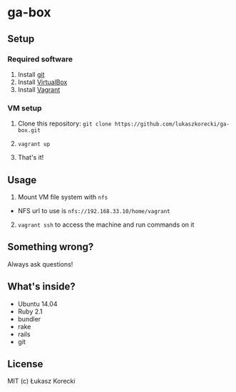 # ga-box


## Setup

### Required software

1. Install [git](http://git-scm.org)
2. Install [VirtualBox](https://www.virtualbox.org/)
3. Install [Vagrant](https://vagrantup.com)

### VM setup

1. Clone this repository:
  `git clone https://github.com/lukaszkorecki/ga-box.git`

2. `vagrant up`
3. That's it!



## Usage

1. Mount VM file system with `nfs`
  - NFS url to use is `nfs://192.168.33.10/home/vagrant`
2. `vagrant ssh` to access the machine and run commands on it


## Something wrong?

Always ask questions!


## What's inside?

- Ubuntu 14.04
- Ruby 2.1
- bundler
- rake
- rails
- git


## License

MIT
(c) Łukasz Korecki

